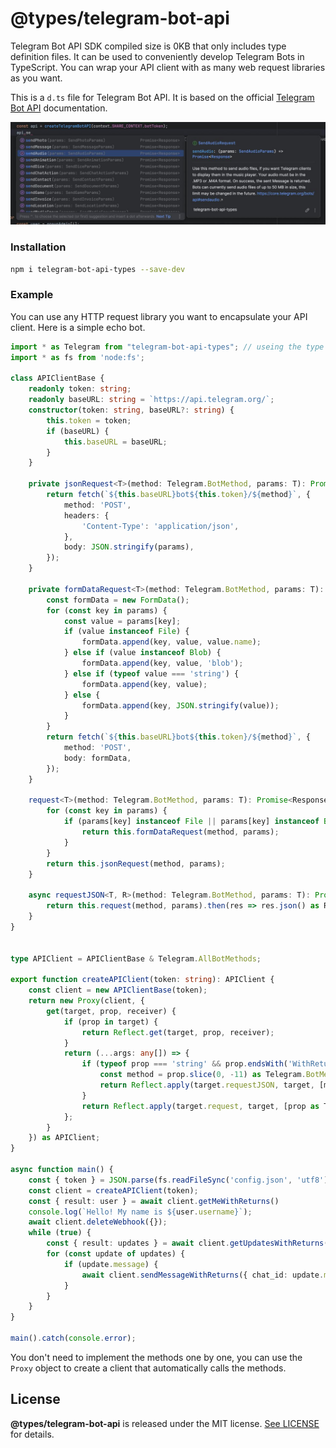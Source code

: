 # @types/telegram-bot-api

Telegram Bot API SDK compiled size is 0KB that only includes type definition files. It can be used to conveniently develop Telegram Bots in TypeScript. You can wrap your API client with as many web request libraries as you want.

This is a `d.ts` file for Telegram Bot API. It is based on the official [Telegram Bot API](https://core.telegram.org/bots/api) documentation. 

![](./preview.jpg)


### Installation

```sh
npm i telegram-bot-api-types --save-dev
```

### Example

You can use any HTTP request library you want to encapsulate your API client. Here is a simple echo bot.

```typescript
import * as Telegram from "telegram-bot-api-types"; // useing the type definitions with namespace
import * as fs from 'node:fs';

class APIClientBase {
    readonly token: string;
    readonly baseURL: string = `https://api.telegram.org/`;
    constructor(token: string, baseURL?: string) {
        this.token = token;
        if (baseURL) {
            this.baseURL = baseURL;
        }
    }

    private jsonRequest<T>(method: Telegram.BotMethod, params: T): Promise<Response> {
        return fetch(`${this.baseURL}bot${this.token}/${method}`, {
            method: 'POST',
            headers: {
                'Content-Type': 'application/json',
            },
            body: JSON.stringify(params),
        });
    }

    private formDataRequest<T>(method: Telegram.BotMethod, params: T): Promise<Response> {
        const formData = new FormData();
        for (const key in params) {
            const value = params[key];
            if (value instanceof File) {
                formData.append(key, value, value.name);
            } else if (value instanceof Blob) {
                formData.append(key, value, 'blob');
            } else if (typeof value === 'string') {
                formData.append(key, value);
            } else {
                formData.append(key, JSON.stringify(value));
            }
        }
        return fetch(`${this.baseURL}bot${this.token}/${method}`, {
            method: 'POST',
            body: formData,
        });
    }

    request<T>(method: Telegram.BotMethod, params: T): Promise<Response> {
        for (const key in params) {
            if (params[key] instanceof File || params[key] instanceof Blob) {
                return this.formDataRequest(method, params);
            }
        }
        return this.jsonRequest(method, params);
    }

    async requestJSON<T, R>(method: Telegram.BotMethod, params: T): Promise<R> {
        return this.request(method, params).then(res => res.json() as R) 
    }
}


type APIClient = APIClientBase & Telegram.AllBotMethods;

export function createAPIClient(token: string): APIClient {
    const client = new APIClientBase(token);
    return new Proxy(client, {
        get(target, prop, receiver) {
            if (prop in target) {
                return Reflect.get(target, prop, receiver);
            }
            return (...args: any[]) => {
                if (typeof prop === 'string' && prop.endsWith('WithReturns')) {
                    const method = prop.slice(0, -11) as Telegram.BotMethod;
                    return Reflect.apply(target.requestJSON, target, [method, ...args]);
                }
                return Reflect.apply(target.request, target, [prop as Telegram.BotMethod, ...args]);
            };
        }
    }) as APIClient;
}

async function main() {
    const { token } = JSON.parse(fs.readFileSync('config.json', 'utf8'));
    const client = createAPIClient(token);
    const { result: user } = await client.getMeWithReturns()
    console.log(`Hello! My name is ${user.username}`);
    await client.deleteWebhook({});
    while (true) {
        const { result: updates } = await client.getUpdatesWithReturns({ offset: 0 });
        for (const update of updates) {
            if (update.message) {
                await client.sendMessageWithReturns({ chat_id: update.message.chat.id, text: update.message.text });
            }
        }
    }
}

main().catch(console.error);

```

You don't need to implement the methods one by one, you can use the `Proxy` object to create a client that automatically calls the methods.


## License

**@types/telegram-bot-api** is released under the MIT license. [See LICENSE](LICENSE) for details.